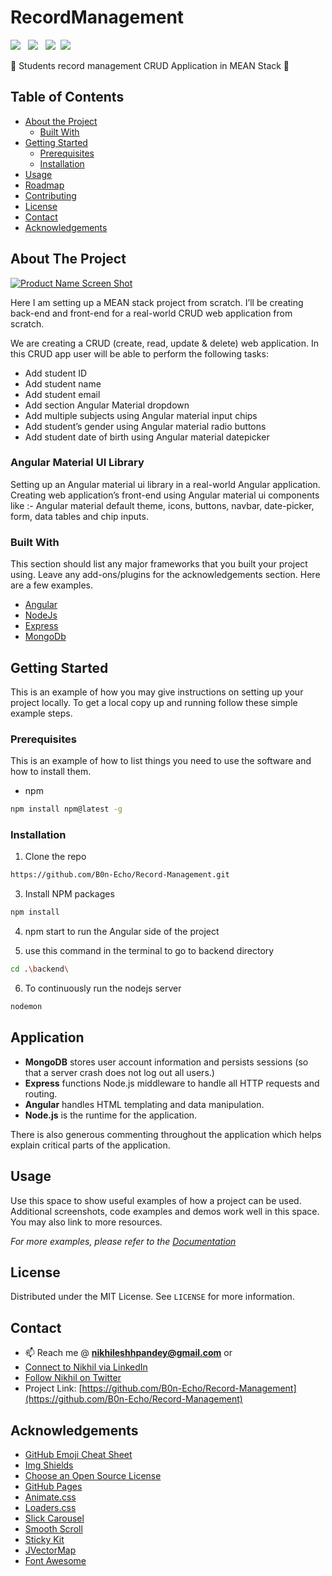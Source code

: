 # RecordManagement

<img src="https://img.shields.io/badge/angular%20-%23e34f26.svg?&style=for-the-badge&logo=angular&logoColor=white" />&nbsp;&nbsp;&nbsp;<img src="https://img.shields.io/badge/expressjs%20-%23339933.svg?&style=for-the-badge&logo=expressjs&logoColor=white" />&nbsp;&nbsp;&nbsp;<img src="https://img.shields.io/badge/node.js%20-%23339933.svg?&style=for-the-badge&logo=node.js&logoColor=white" />&nbsp;&nbsp;<img src="https://img.shields.io/badge/mongodb%20-%23339933.svg?&style=for-the-badge&logo=mongodb&logoColor=white" />&nbsp;&nbsp;&nbsp;


🤡 Students record management CRUD Application in MEAN Stack 🔨

## Table of Contents

* [About the Project](#about-the-project)
  * [Built With](#built-with)
* [Getting Started](#getting-started)
  * [Prerequisites](#prerequisites)
  * [Installation](#installation)
* [Usage](#usage)
* [Roadmap](#roadmap)
* [Contributing](#contributing)
* [License](#license)
* [Contact](#contact)
* [Acknowledgements](#acknowledgements)



<!-- ABOUT THE PROJECT -->
## About The Project

[![Product Name Screen Shot][product-screenshot]](https://example.com)

Here I am setting up a MEAN stack project from scratch. I’ll be creating back-end and front-end for a real-world CRUD web application from scratch.

We are creating a CRUD (create, read, update & delete) web application. In this CRUD app user will be able to perform the following tasks:

- Add student ID
- Add student name
- Add student email
- Add section Angular Material dropdown
- Add multiple subjects using Angular material input chips
- Add student’s gender using Angular material radio buttons
- Add student date of birth using Angular material datepicker


### Angular Material UI Library
Setting up an Angular material ui library in a real-world Angular application.
Creating web application’s front-end using Angular material ui components like :- Angular material default theme, icons, buttons, navbar, date-picker, form, data tables and chip inputs.

### Built With
This section should list any major frameworks that you built your project using. Leave any add-ons/plugins for the acknowledgements section. Here are a few examples.
* [Angular](https://angular.io)
* [NodeJs](https://nodejs.org/en/)
* [Express](https://laravel.com)
* [MongoDb](https://www.mongodb.com/)


<!-- GETTING STARTED -->
## Getting Started

This is an example of how you may give instructions on setting up your project locally.
To get a local copy up and running follow these simple example steps.

### Prerequisites

This is an example of how to list things you need to use the software and how to install them.
* npm
```sh
npm install npm@latest -g
```

### Installation

1. Clone the repo
```sh
https://github.com/B0n-Echo/Record-Management.git
```
3. Install NPM packages
```sh
npm install
```
4. npm start to run the Angular side of the project

5. use this command in the terminal to go to backend directory
```sh
cd .\backend\
```
6. To continuously run the nodejs server
```sh
nodemon
```


## Application
- **MongoDB** stores user account information and persists sessions (so that a server crash does not log out all users.)
- **Express** functions Node.js middleware to handle all HTTP requests and routing.
- **Angular** handles HTML templating and data manipulation.
- **Node.js** is the runtime for the application.

There is also generous commenting throughout the application which helps explain critical parts of the application.


<!-- USAGE EXAMPLES -->
## Usage

Use this space to show useful examples of how a project can be used. Additional screenshots, code examples and demos work well in this space. You may also link to more resources.

_For more examples, please refer to the [Documentation](https://example.com)_


<!-- LICENSE -->
## License

Distributed under the MIT License. See `LICENSE` for more information.



<!-- CONTACT -->
## Contact

- 📫 Reach me @ **nikhileshhpandey@gmail.com** or
- [Connect to Nikhil via LinkedIn](https://linkedin.com/in/nikhilesh-h-pandey)
- [Follow Nikhil on Twitter](https://twitter.com/nikhilp379)
- Project Link: [https://github.com/B0n-Echo/Record-Management](https://github.com/B0n-Echo/Record-Management)



<!-- ACKNOWLEDGEMENTS -->
## Acknowledgements
* [GitHub Emoji Cheat Sheet](https://www.webpagefx.com/tools/emoji-cheat-sheet)
* [Img Shields](https://shields.io)
* [Choose an Open Source License](https://choosealicense.com)
* [GitHub Pages](https://pages.github.com)
* [Animate.css](https://daneden.github.io/animate.css)
* [Loaders.css](https://connoratherton.com/loaders)
* [Slick Carousel](https://kenwheeler.github.io/slick)
* [Smooth Scroll](https://github.com/cferdinandi/smooth-scroll)
* [Sticky Kit](http://leafo.net/sticky-kit)
* [JVectorMap](http://jvectormap.com)
* [Font Awesome](https://fontawesome.com)





<!-- MARKDOWN LINKS & IMAGES -->
<!-- https://www.markdownguide.org/basic-syntax/#reference-style-links -->
[contributors-shield]: https://img.shields.io/github/contributors/othneildrew/Best-README-Template.svg?style=flat-square
[contributors-url]: https://github.com/othneildrew/Best-README-Template/graphs/contributors
[forks-shield]: https://img.shields.io/github/forks/othneildrew/Best-README-Template.svg?style=flat-square
[forks-url]: https://github.com/othneildrew/Best-README-Template/network/members
[stars-shield]: https://img.shields.io/github/stars/othneildrew/Best-README-Template.svg?style=flat-square
[stars-url]: https://github.com/othneildrew/Best-README-Template/stargazers
[issues-shield]: https://img.shields.io/github/issues/othneildrew/Best-README-Template.svg?style=flat-square
[issues-url]: https://github.com/othneildrew/Best-README-Template/issues
[license-shield]: https://img.shields.io/github/license/othneildrew/Best-README-Template.svg?style=flat-square
[license-url]: https://github.com/othneildrew/Best-README-Template/blob/master/LICENSE.txt
[linkedin-shield]: https://img.shields.io/badge/-LinkedIn-black.svg?style=flat-square&logo=linkedin&colorB=555
[linkedin-url]: https://linkedin.com/in/othneildrew
[product-screenshot]: images/screenshot.png
